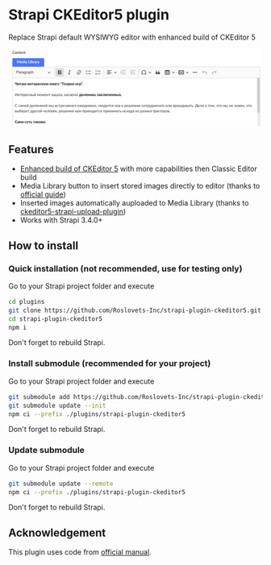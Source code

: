 # Strapi CKEditor5 plugin

Replace Strapi default WYSIWYG editor with enhanced build of CKEditor 5

![strapi-plugin-ckeditor5](/sample/strapi-plugin-ckeditor5.png)


## Features

- [Enhanced build of CKEditor 5](https://github.com/Roslovets-Inc/ckeditor5-build-strapi-wysiwyg) with more capabilities then Classic Editor build
- Media Library button to insert stored images directly to editor (thanks to [official guide](https://strapi.io/documentation/developer-docs/latest/guides/registering-a-field-in-admin.html))
- Inserted images automatically auploaded to Media Library (thanks to [ckeditor5-strapi-upload-plugin](https://github.com/gtomato/ckeditor5-strapi-upload-plugin))
- Works with Strapi 3.4.0+


## How to install

### Quick installation (not recommended, use for testing only)

Go to your Strapi project folder and execute

```bash
cd plugins
git clone https://github.com/Roslovets-Inc/strapi-plugin-ckeditor5.git
cd strapi-plugin-ckeditor5
npm i
```

Don't forget to rebuild Strapi.
 
 
### Install submodule (recommended for your project)

Go to your Strapi project folder and execute

```bash
git submodule add https://github.com/Roslovets-Inc/strapi-plugin-ckeditor5.git ./plugins/strapi-plugin-ckeditor5
git submodule update --init
npm ci --prefix ./plugins/strapi-plugin-ckeditor5
```

Don't forget to rebuild Strapi.


### Update submodule

Go to your Strapi project folder and execute

```bash
git submodule update --remote
npm ci --prefix ./plugins/strapi-plugin-ckeditor5
```

Don't forget to rebuild Strapi.
 

## Acknowledgement

This plugin uses code from [official manual](https://strapi.io/documentation/developer-docs/latest/guides/registering-a-field-in-admin.html).

